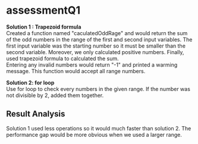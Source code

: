 # assessmentQ1
**Solution 1 : Trapezoid formula**  
Created a function named "caculatedOddRage" and would return the sum of the odd numbers in the range of the first and second input variables. The first input variable was the starting number so it must be smaller than the second variable. Moreover, we only calculated positive numbers. Finally, used trapezoid formula to calculated the sum.  
Entering any invalid numbers would return "-1" and printed a warming message. This function would accept all range numbers.
  
**Solution 2: for loop**  
Use for loop to check every numbers in the given range.
If the number was not divisible by 2, added them together.

## Result Analysis
Solution 1 used less operations so it would much faster than solution 2. The performance gap would be more obvious when we used a larger range. 